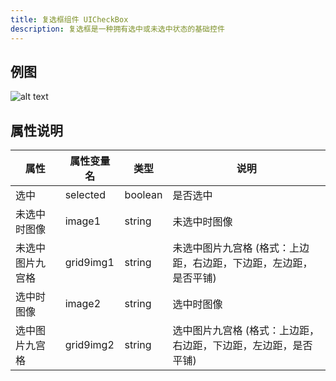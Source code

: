 ```yaml
---
title: 复选框组件 UICheckBox
description: 复选框是一种拥有选中或未选中状态的基础控件
---
```


## 例图

![alt text](https://cdn.gcw.wiki.wiki/gcw/image/zh_hans/getting-started/13.interface/15.uicheckbox/image.png)

## 属性说明

| 属性             | 属性变量名 | 类型    | 说明                                                              |
| ---------------- | ---------- | ------- | ----------------------------------------------------------------- |
| 选中             | selected   | boolean | 是否选中                                                          |
| 未选中时图像     | image1     | string  | 未选中时图像                                                      |
| 未选中图片九宫格 | grid9img1  | string  | 未选中图片九宫格 (格式：上边距，右边距，下边距，左边距，是否平铺) |
| 选中时图像       | image2     | string  | 选中时图像                                                        |
| 选中图片九宫格   | grid9img2  | string  | 选中图片九宫格 (格式：上边距，右边距，下边距，左边距，是否平铺)   |

<!-- ## 参考-API

- API-单机版-复选框组件:UICheckBox
- API-网络版-复选框组件:UICheckBox
 -->
